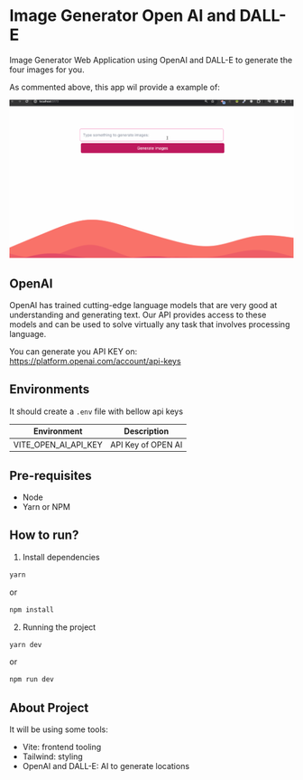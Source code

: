 # Image Generator Open AI and DALL-E

Image Generator Web Application using OpenAI and DALL-E to generate the four images for you.

As commented above, this app wil provide a example of:

![first gif](images/example-openai.gif)

## OpenAI

OpenAI has trained cutting-edge language models that are very good at understanding and generating text. Our API provides access to these models and can be used to solve virtually any task that involves processing language.

You can generate you API KEY on: https://platform.openai.com/account/api-keys

## Environments

It should create a `.env` file with bellow api keys

| Environment          | Description        |
| -------------------- | ------------------ |
| VITE_OPEN_AI_API_KEY | API Key of OPEN AI |

## Pre-requisites

- Node
- Yarn or NPM

## How to run?

1. Install dependencies

```sh
yarn
```

or

```sh
npm install
```

2. Running the project

```sh
yarn dev
```

or

```sh
npm run dev
```

## About Project

It will be using some tools:

- Vite: frontend tooling
- Tailwind: styling
- OpenAI and DALL-E: AI to generate locations
